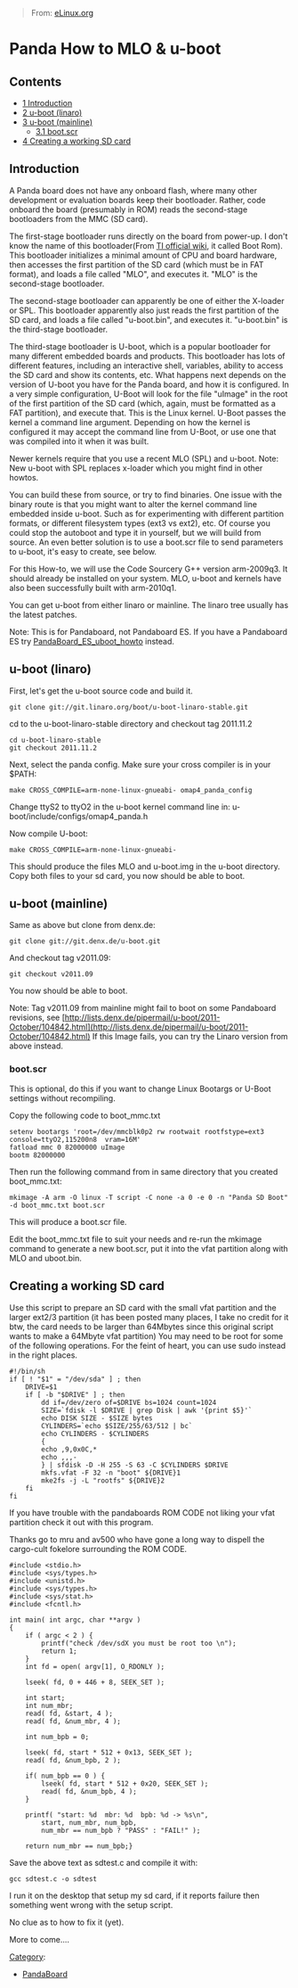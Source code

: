 > From: [eLinux.org](http://eLinux.org/Panda_How_to_MLO_%26_u-boot "http://eLinux.org/Panda_How_to_MLO_%26_u-boot")


# Panda How to MLO & u-boot



## Contents

-   [1 Introduction](#introduction)
-   [2 u-boot (linaro)](#u-boot-linaro)
-   [3 u-boot (mainline)](#u-boot-mainline)
    -   [3.1 boot.scr](#boot-scr)
-   [4 Creating a working SD card](#creating-a-working-sd-card)

## Introduction

A Panda board does not have any onboard flash, where many other
development or evaluation boards keep their bootloader. Rather, code
onboard the board (presumably in ROM) reads the second-stage bootloaders
from the MMC (SD card).

The first-stage bootloader runs directly on the board from power-up. I
don't know the name of this bootloader(From [TI official
wiki](http://processors.wiki.ti.com/index.php/Boot_Sequence), it called
Boot Rom). This bootloader initializes a minimal amount of CPU and board
hardware, then accesses the first partition of the SD card (which must
be in FAT format), and loads a file called "MLO", and executes it. "MLO"
is the second-stage bootloader.

The second-stage bootloader can apparently be one of either the X-loader
or SPL. This bootloader apparently also just reads the first partition
of the SD card, and loads a file called "u-boot.bin", and executes it.
"u-boot.bin" is the third-stage bootloader.

The third-stage bootloader is U-boot, which is a popular bootloader for
many different embedded boards and products. This bootloader has lots of
different features, including an interactive shell, variables, ability
to access the SD card and show its contents, etc. What happens next
depends on the version of U-boot you have for the Panda board, and how
it is configured. In a very simple configuration, U-Boot will look for
the file "uImage" in the root of the first partition of the SD card
(which, again, must be formatted as a FAT partition), and execute that.
This is the Linux kernel. U-Boot passes the kernel a command line
argument. Depending on how the kernel is configured it may accept the
command line from U-Boot, or use one that was compiled into it when it
was built.

Newer kernels require that you use a recent MLO (SPL) and u-boot. Note:
New u-boot with SPL replaces x-loader which you might find in other
howtos.

You can build these from source, or try to find binaries. One issue with
the binary route is that you might want to alter the kernel command line
embedded inside u-boot. Such as for experimenting with different
partition formats, or different filesystem types (ext3 vs ext2), etc. Of
course you could stop the autoboot and type it in yourself, but we will
build from source. An even better solution is to use a boot.scr file to
send parameters to u-boot, it's easy to create, see below.

For this How-to, we will use the Code Sourcery G++ version arm-2009q3.
It should already be installed on your system. MLO, u-boot and kernels
have also been successfully built with arm-2010q1.

You can get u-boot from either linaro or mainline. The linaro tree
usually has the latest patches.

Note: This is for Pandaboard, not Pandaboard ES. If you have a
Pandaboard ES try
[PandaBoard\_ES\_uboot\_howto](http://eLinux.org/PandaBoard_ES_uboot_howto "PandaBoard ES uboot howto")
instead.

## u-boot (linaro)

First, let's get the u-boot source code and build it.

    git clone git://git.linaro.org/boot/u-boot-linaro-stable.git

cd to the u-boot-linaro-stable directory and checkout tag 2011.11.2

    cd u-boot-linaro-stable
    git checkout 2011.11.2

Next, select the panda config. Make sure your cross compiler is in your
\$PATH:

    make CROSS_COMPILE=arm-none-linux-gnueabi- omap4_panda_config

Change ttyS2 to ttyO2 in the u-boot kernel command line in:
u-boot/include/configs/omap4\_panda.h

Now compile U-boot:

    make CROSS_COMPILE=arm-none-linux-gnueabi-

This should produce the files MLO and u-boot.img in the u-boot
directory. Copy both files to your sd card, you now should be able to
boot.

## u-boot (mainline)

Same as above but clone from denx.de:

    git clone git://git.denx.de/u-boot.git

And checkout tag v2011.09:

    git checkout v2011.09

You now should be able to boot.

Note: Tag v2011.09 from mainline might fail to boot on some Pandaboard
revisions, see
[http://lists.denx.de/pipermail/u-boot/2011-October/104842.html](http://lists.denx.de/pipermail/u-boot/2011-October/104842.html)
If this Image fails, you can try the Linaro version from above instead.

### boot.scr

This is optional, do this if you want to change Linux Bootargs or U-Boot
settings without recompiling.

Copy the following code to boot\_mmc.txt

    setenv bootargs 'root=/dev/mmcblk0p2 rw rootwait rootfstype=ext3 console=ttyO2,115200n8  vram=16M'
    fatload mmc 0 82000000 uImage
    bootm 82000000

Then run the following command from in same directory that you created
boot\_mmc.txt:

    mkimage -A arm -O linux -T script -C none -a 0 -e 0 -n "Panda SD Boot" -d boot_mmc.txt boot.scr

This will produce a boot.scr file.

Edit the boot\_mmc.txt file to suit your needs and re-run the mkimage
command to generate a new boot.scr, put it into the vfat partition along
with MLO and uboot.bin.

## Creating a working SD card

Use this script to prepare an SD card with the small vfat partition and
the larger ext2/3 partition (it has been posted many places, I take no
credit for it btw, the card needs to be larger than 64Mbytes since this
original script wants to make a 64Mbyte vfat partition) You may need to
be root for some of the following operations. For the feint of heart,
you can use sudo instead in the right places.

    #!/bin/sh
    if [ ! "$1" = "/dev/sda" ] ; then
        DRIVE=$1
        if [ -b "$DRIVE" ] ; then
            dd if=/dev/zero of=$DRIVE bs=1024 count=1024
            SIZE=`fdisk -l $DRIVE | grep Disk | awk '{print $5}'`
            echo DISK SIZE - $SIZE bytes
            CYLINDERS=`echo $SIZE/255/63/512 | bc`
            echo CYLINDERS - $CYLINDERS
            {
            echo ,9,0x0C,*
            echo ,,,-
            } | sfdisk -D -H 255 -S 63 -C $CYLINDERS $DRIVE
            mkfs.vfat -F 32 -n "boot" ${DRIVE}1
            mke2fs -j -L "rootfs" ${DRIVE}2
        fi
    fi


 If you have trouble with the pandaboards ROM CODE not liking your vfat
partition check it out with this program.

Thanks go to mru and av500 who have gone a long way to dispell the
cargo-cult fokelore surrounding the ROM CODE.



    #include <stdio.h>
    #include <sys/types.h>
    #include <unistd.h>
    #include <sys/types.h>
    #include <sys/stat.h>
    #include <fcntl.h>

    int main( int argc, char **argv )
    {
        if ( argc < 2 ) {
            printf("check /dev/sdX you must be root too \n");
            return 1;
        }
        int fd = open( argv[1], O_RDONLY );

        lseek( fd, 0 + 446 + 8, SEEK_SET );

        int start;
        int num_mbr;
        read( fd, &start, 4 );
        read( fd, &num_mbr, 4 );

        int num_bpb = 0;

        lseek( fd, start * 512 + 0x13, SEEK_SET );
        read( fd, &num_bpb, 2 );

        if( num_bpb == 0 ) {
            lseek( fd, start * 512 + 0x20, SEEK_SET );
            read( fd, &num_bpb, 4 );
        }

        printf( "start: %d  mbr: %d  bpb: %d -> %s\n",
            start, num_mbr, num_bpb,
            num_mbr == num_bpb ? "PASS" : "FAIL!" );

        return num_mbr == num_bpb;}




 Save the above text as sdtest.c and compile it with:

    gcc sdtest.c -o sdtest

I run it on the desktop that setup my sd card, if it reports failure
then something went wrong with the setup script.

No clue as to how to fix it (yet).

More to come....


[Category](http://eLinux.org/Special:Categories "Special:Categories"):

-   [PandaBoard](http://eLinux.org/Category:PandaBoard "Category:PandaBoard")

